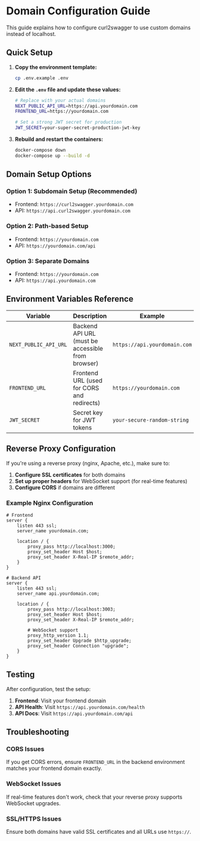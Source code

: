 # Domain Configuration Guide

This guide explains how to configure curl2swagger to use custom domains instead of localhost.

## Quick Setup

1. **Copy the environment template:**
   ```bash
   cp .env.example .env
   ```

2. **Edit the `.env` file and update these values:**
   ```bash
   # Replace with your actual domains
   NEXT_PUBLIC_API_URL=https://api.yourdomain.com
   FRONTEND_URL=https://yourdomain.com
   
   # Set a strong JWT secret for production
   JWT_SECRET=your-super-secret-production-jwt-key
   ```

3. **Rebuild and restart the containers:**
   ```bash
   docker-compose down
   docker-compose up --build -d
   ```

## Domain Setup Options

### Option 1: Subdomain Setup (Recommended)
- Frontend: `https://curl2swagger.yourdomain.com`
- API: `https://api.curl2swagger.yourdomain.com`

### Option 2: Path-based Setup
- Frontend: `https://yourdomain.com`
- API: `https://yourdomain.com/api`

### Option 3: Separate Domains
- Frontend: `https://yourdomain.com`
- API: `https://api.yourdomain.com`

## Environment Variables Reference

| Variable | Description | Example |
|----------|-------------|---------|
| `NEXT_PUBLIC_API_URL` | Backend API URL (must be accessible from browser) | `https://api.yourdomain.com` |
| `FRONTEND_URL` | Frontend URL (used for CORS and redirects) | `https://yourdomain.com` |
| `JWT_SECRET` | Secret key for JWT tokens | `your-secure-random-string` |

## Reverse Proxy Configuration

If you're using a reverse proxy (nginx, Apache, etc.), make sure to:

1. **Configure SSL certificates** for both domains
2. **Set up proper headers** for WebSocket support (for real-time features)
3. **Configure CORS** if domains are different

### Example Nginx Configuration

```nginx
# Frontend
server {
    listen 443 ssl;
    server_name yourdomain.com;
    
    location / {
        proxy_pass http://localhost:3000;
        proxy_set_header Host $host;
        proxy_set_header X-Real-IP $remote_addr;
    }
}

# Backend API
server {
    listen 443 ssl;
    server_name api.yourdomain.com;
    
    location / {
        proxy_pass http://localhost:3003;
        proxy_set_header Host $host;
        proxy_set_header X-Real-IP $remote_addr;
        
        # WebSocket support
        proxy_http_version 1.1;
        proxy_set_header Upgrade $http_upgrade;
        proxy_set_header Connection "upgrade";
    }
}
```

## Testing

After configuration, test the setup:

1. **Frontend**: Visit your frontend domain
2. **API Health**: Visit `https://api.yourdomain.com/health`
3. **API Docs**: Visit `https://api.yourdomain.com/api`

## Troubleshooting

### CORS Issues
If you get CORS errors, ensure `FRONTEND_URL` in the backend environment matches your frontend domain exactly.

### WebSocket Issues
If real-time features don't work, check that your reverse proxy supports WebSocket upgrades.

### SSL/HTTPS Issues
Ensure both domains have valid SSL certificates and all URLs use `https://`.
